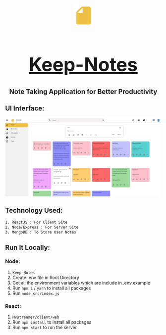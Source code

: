 <div align="center">

[<img src="./appIcon.png" style="width:60px;" alt="app Icon"/><h1 style="font-size:60px; width:100%;">Keep-Notes</h1>](./appIcon.png)

## Note Taking Application for Better Productivity

</div>

## UI Interface:

[<img src="./Interface/Home.png" alt="app Icon"/>](./Interface/Home.png)

## Technology Used:
    1. ReactJS : For Client Site
    2. Node/Express : For Server Site
    3. MongoDB : To Store User Notes


## Run It Locally:

### Node:
 1. `Keep-Notes`
 2. Create .env file in Root Directory
 3. Get all the environment variables which are include in .env.example
 4. Run `npm i` / `yarn` to install all packages
 5. Run `node src/index.js`


### React:
1. `Mvstreamer/client/web`
2. Run `npm install` to install all packages
3. Run `npm start` to run the server
